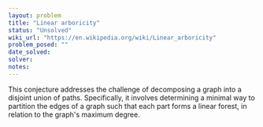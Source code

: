 ```yaml
---
layout: problem
title: "Linear arboricity"
status: "Unsolved"
wiki_url: "https://en.wikipedia.org/wiki/Linear_arboricity"
problem_posed: ""
date_solved:
solver:
notes:
---
```

This conjecture addresses the challenge of decomposing a graph into a disjoint union of paths. Specifically, it involves determining a minimal way to partition the edges of a graph such that each part forms a linear forest, in relation to the graph's maximum degree.